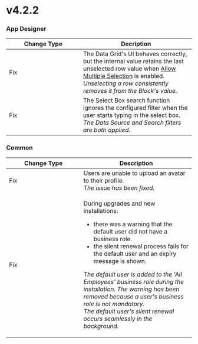 # v4.2.2

### App Designer

<table><thead><tr><th width="185">Change Type</th><th>Decription</th></tr></thead><tbody><tr><td>Fix</td><td>The Data Grid's UI behaves correctly, but the internal value retains the last unselected row value when <a href="../../../blocks-toolbox/basic/data-grid.md#allow-multiple-selection">Allow Multiple Selection</a> is enabled.<br><em>Unselecting a row consistently removes it from the Block's value.</em></td></tr><tr><td>Fix</td><td>The Select Box search function ignores the configured filter when the user starts typing in the select box. <br><em>The Data Source and Search filters are both applied.</em></td></tr></tbody></table>

### Common

<table><thead><tr><th width="186">Change Type</th><th>Description</th></tr></thead><tbody><tr><td>Fix</td><td>Users are unable to upload an avatar to their profile.<br><em>The issue has been fixed.</em></td></tr><tr><td>Fix</td><td><p>During upgrades and new installations:</p><ul><li>there was a warning that the default user did not have a business role.</li><li>the silent renewal process fails for the default user and an expiry message is shown.</li></ul><p><em>The default user is added to the 'All Employees' business role during the installation. The warning has been removed because a user's business role is not mandatory.</em><br><em>The default user's silent renewal occurs seamlessly in the background.</em> </p></td></tr></tbody></table>
